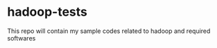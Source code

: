 hadoop-tests
============

This repo will contain my sample codes related to hadoop and required softwares
